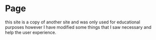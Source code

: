 # Page

this site is a copy of another site and was only used for educational purposes however I have modified some things that I saw necessary and help the user experience.
